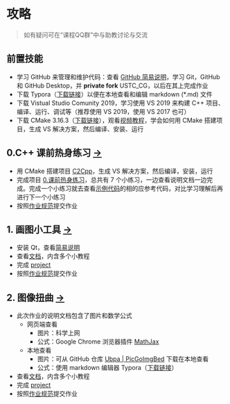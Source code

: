 # 攻略

> 如有疑问可在“课程QQ群”中与助教讨论与交流

## 前置技能

- 学习 GitHub 来管理和维护代码：查看 [GitHub 简易说明](Softwares/Github.md)，学习 Git，GitHub 和 GitHub Desktop，并 **private fork** USTC_CG，以后在其上完成作业
- 下载 Typora（[下载链接](https://www.typora.io/windows/typora-setup-x64.exe?)）以便在本地查看和编辑 markdown (\*.md) 文件
- 下载 Vistual Studio Comunity 2019，学习使用 VS 2019 来构建 C++ 项目、编译、运行、调试等（推荐使用 VS 2019，使用 VS 2017 也可）
- 下载 CMake 3.16.3（[下载链接](https://github.com/Kitware/CMake/releases/download/v3.16.3/cmake-3.16.3-win64-x64.msi)），观看[视频教程](https://www.bilibili.com/video/av85644125/)，学会如何用 CMake 搭建项目，生成 VS 解决方案，然后编译、安装、运行

## 0.C++ 课前热身练习 [->](Homeworks/0_CppPratices/) 

- 用 CMake 搭建项目 [C2Cpp](Homeworks/0_CppPratices/documents/1_BasicDArray/C2Cpp)，生成 VS 解决方案，然后编译，安装，运行
- 完成项目 [0.课前热身练习](Homeworks/0_CppPratices/project/)，总共有 7 个小练习，一边查看说明文档一边完成。完成一个小练习就去查看[示例代码](Homeworks/0_CppPratices/samples)的相的应参考代码，对比学习理解后再进行下一个小练习
- 按照[作业规范](Homeworks/README.md)提交作业

## 1. 画图小工具 [->](Homeworks/1_MiniDraw) 

- 安装 Qt，查看[简易说明](Softwares/Qt.md) 
- 查看[文档](Homeworks/1_MiniDraw/documents)，内含多个小教程
- 完成 [project](Homeworks/1_MiniDraw/project/) 
- 按照[作业规范](Homeworks/README.md)提交作业

## 2. 图像扭曲 [->](Homeworks/2_ImageWarping) 

- 此次作业的说明文档包含了图片和数学公式
  - 网页端查看
    - 图片：科学上网
    - 公式：Google Chrome 浏览器插件 [MathJax](https://chrome.google.com/webstore/detail/mathjax-plugin-for-github/ioemnmodlmafdkllaclgeombjnmnbima) 
  - 本地查看
    - 图片：可从 GitHub 仓库 [Ubpa | PicGoImgBed](https://github.com/Ubpa/PicGoImgBed) 下载在本地查看
    - 公式：使用 markdown 编辑器 Typora（[下载链接](https://www.typora.io/windows/typora-setup-x64.exe?)）
- 查看[文档](Homeworks/2_ImageWarping/documents)，内含多个小教程
- 完成 [project](Homeworks/2_ImageWarping/project/) 
- 按照[作业规范](Homeworks/README.md)提交作业

